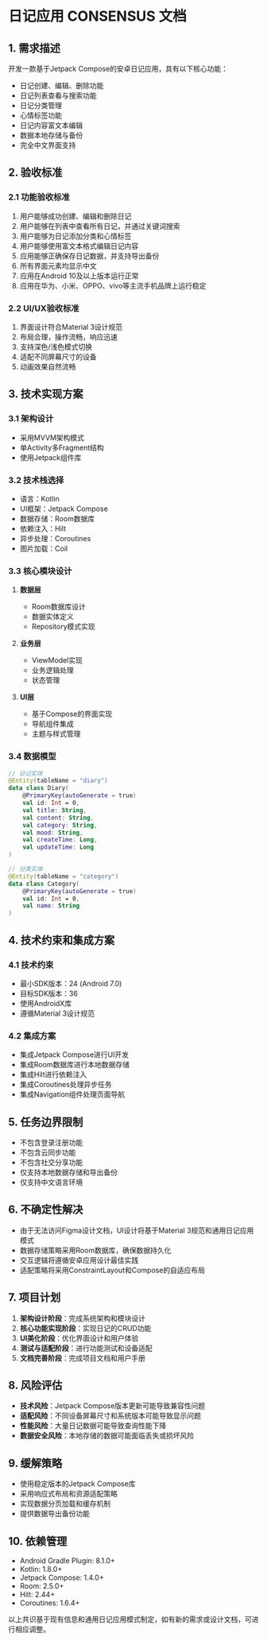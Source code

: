 # 日记应用 CONSENSUS 文档

## 1. 需求描述

开发一款基于Jetpack Compose的安卓日记应用，具有以下核心功能：

- 日记创建、编辑、删除功能
- 日记列表查看与搜索功能
- 日记分类管理
- 心情标签功能
- 日记内容富文本编辑
- 数据本地存储与备份
- 完全中文界面支持

## 2. 验收标准

### 2.1 功能验收标准
1. 用户能够成功创建、编辑和删除日记
2. 用户能够在列表中查看所有日记，并通过关键词搜索
3. 用户能够为日记添加分类和心情标签
4. 用户能够使用富文本格式编辑日记内容
5. 应用能够正确保存日记数据，并支持导出备份
6. 所有界面元素均显示中文
7. 应用在Android 10及以上版本运行正常
8. 应用在华为、小米、OPPO、vivo等主流手机品牌上运行稳定

### 2.2 UI/UX验收标准
1. 界面设计符合Material 3设计规范
2. 布局合理，操作流畅，响应迅速
3. 支持深色/浅色模式切换
4. 适配不同屏幕尺寸的设备
5. 动画效果自然流畅

## 3. 技术实现方案

### 3.1 架构设计
- 采用MVVM架构模式
- 单Activity多Fragment结构
- 使用Jetpack组件库

### 3.2 技术栈选择
- 语言：Kotlin
- UI框架：Jetpack Compose
- 数据存储：Room数据库
- 依赖注入：Hilt
- 异步处理：Coroutines
- 图片加载：Coil

### 3.3 核心模块设计
1. **数据层**
   - Room数据库设计
   - 数据实体定义
   - Repository模式实现

2. **业务层**
   - ViewModel实现
   - 业务逻辑处理
   - 状态管理

3. **UI层**
   - 基于Compose的界面实现
   - 导航组件集成
   - 主题与样式管理

### 3.4 数据模型
```kotlin
// 日记实体
@Entity(tableName = "diary")
data class Diary(
    @PrimaryKey(autoGenerate = true)
    val id: Int = 0,
    val title: String,
    val content: String,
    val category: String,
    val mood: String,
    val createTime: Long,
    val updateTime: Long
)

// 分类实体
@Entity(tableName = "category")
data class Category(
    @PrimaryKey(autoGenerate = true)
    val id: Int = 0,
    val name: String
)
```

## 4. 技术约束和集成方案

### 4.1 技术约束
- 最小SDK版本：24 (Android 7.0)
- 目标SDK版本：36
- 使用AndroidX库
- 遵循Material 3设计规范

### 4.2 集成方案
- 集成Jetpack Compose进行UI开发
- 集成Room数据库进行本地数据存储
- 集成Hilt进行依赖注入
- 集成Coroutines处理异步任务
- 集成Navigation组件处理页面导航

## 5. 任务边界限制

- 不包含登录注册功能
- 不包含云同步功能
- 不包含社交分享功能
- 仅支持本地数据存储和导出备份
- 仅支持中文语言环境

## 6. 不确定性解决

- 由于无法访问Figma设计文档，UI设计将基于Material 3规范和通用日记应用模式
- 数据存储策略采用Room数据库，确保数据持久化
- 交互逻辑将遵循安卓应用设计最佳实践
- 适配策略将采用ConstraintLayout和Compose的自适应布局

## 7. 项目计划

1. **架构设计阶段**：完成系统架构和模块设计
2. **核心功能实现阶段**：实现日记的CRUD功能
3. **UI美化阶段**：优化界面设计和用户体验
4. **测试与适配阶段**：进行功能测试和设备适配
5. **文档完善阶段**：完成项目文档和用户手册

## 8. 风险评估

- **技术风险**：Jetpack Compose版本更新可能导致兼容性问题
- **适配风险**：不同设备屏幕尺寸和系统版本可能导致显示问题
- **性能风险**：大量日记数据可能导致查询性能下降
- **数据安全风险**：本地存储的数据可能面临丢失或损坏风险

## 9. 缓解策略

- 使用稳定版本的Jetpack Compose库
- 采用响应式布局和资源适配策略
- 实现数据分页加载和缓存机制
- 提供数据导出备份功能

## 10. 依赖管理

- Android Gradle Plugin: 8.1.0+
- Kotlin: 1.8.0+
- Jetpack Compose: 1.4.0+
- Room: 2.5.0+
- Hilt: 2.44+
- Coroutines: 1.6.4+

以上共识基于现有信息和通用日记应用模式制定，如有新的需求或设计文档，可进行相应调整。